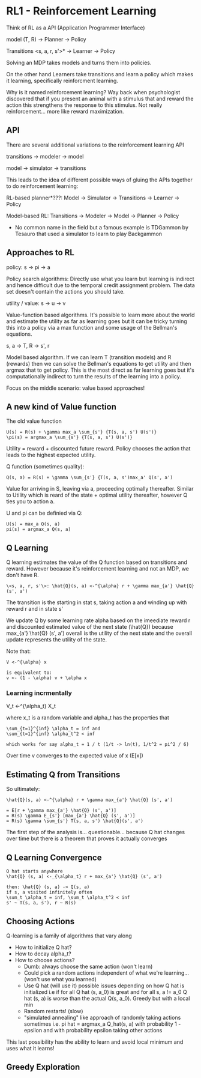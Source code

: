 # RL1 - Reinforcement Learning

Think of RL as a API (Application Programmer Interface)

model (T, R) -> Planner -> Policy

Transitions \<s, a, r, s'>* -> Learner -> Policy

Solving an MDP takes models and turns them into policies.

On the other hand Learners take transitions and learn a policy which makes it learning, specifically reinforcment learning.

Why is it named reinforcement learning? Way back when psychologist discovered that if you present an animal with a stimulus that and reward the action this strengthens the response to this stimulus. Not really reinforcement... more like reward maximization.

## API

There are several additional variations to the reinforcement learning API

transitions -> modeler -> model

model -> simulator -> transitions

This leads to the idea of different possible ways of gluing the APIs together to do reinforcement learning:

RL-based planner*???: Model -> Simulator -> Transitions -> Learner -> Policy

Model-based RL: Transitions -> Modeler -> Model -> Planner -> Policy

* No common name in the field but a famous example is TDGammon by Tesauro that used a simulator to learn to play Backgammon

## Approaches to RL

policy: s -> pi -> a

Policy search algorithms: Directly use what you learn but learning is indirect and hence difficult due to the temporal credit assignment problem. The data set doesn't contain the actions you should take.

utility / value: s -> u -> v

Value-function based algorithms. It's possible to learn more about the world and estimate the utility as far as learning goes but it can be tricky turning this into a policy via a max function and some usage of the Bellman's equations.

s, a -> T, R -> s', r

Model based algorithm. If we can learn T (transition models) and R (rewards) then we can solve the Bellman's equations to get utility and then argmax that to get policy. This is the most direct as far learning goes but it's computationally indirect to turn the results of the learning into a policy.

Focus on the middle scenario: value based approaches!

## A new kind of Value function

The old value function

```
U(s) = R(s) + \gamma max_a \sum_{s'} {T(s, a, s') U(s')}
\pi(s) = argmax_a \sum_{s'} {T(s, a, s') U(s')}
```

Utility = reward + discounted future reward. Policy chooses the action that leads to the highest expected utility.

Q function (sometimes quality):

```
Q(s, a) = R(s) + \gamma \sum_{s'} {T(s, a, s')max_a' Q(s', a')
```

Value for arriving in S, leaving via a, proceeding optimally thereafter. Similar to Utility which is reard of the state + optimal utility thereafter, however Q ties you to action a.

U and pi can be definied via Q:

```
U(s) = max_a Q(s, a)
pi(s) = argmax_a Q(s, a)
```

## Q Learning

Q learning estimates the value of the Q function based on transitions and reward. However because it's reinforcement learning and not an MDP, we don't have R.

```
\<s, a, r, s'\>: \hat{Q}(s, a) <-^{\alpha} r + \gamma max_{a'} \hat{Q} (s', a')
```

The transition is the starting in stat s, taking action a and winding up with reward r and in state s'

We update Q by some learning rate alpha based on the imeediate reward r and discounted estimated value of the next state (\hat{Q}) because max_{a'} \hat{Q} (s', a') overall is the utility of the next state and the overall update represents the utility of the state.

Note that:

```
V <-^{\alpha} x

is equivalent to:
v <- (1 - \alpha) v + \alpha x
```

### Learning incrmentally

V_t <-^{\alpha_t} X_t

where x_t is a random variable and alpha_t has the properties that

```
\sum_{t=1}^{inf} \alpha_t = inf and
\sum_{t=1}^{inf} \alpha_t^2 < inf

which works for say alpha_t = 1 / t (1/t -> ln(t), 1/t^2 = pi^2 / 6)
```

Over time v converges to the expected value of x (E[x])

## Estimating Q from Transitions

So ultimately:

```
\hat{Q}(s, a) <-^{\alpha} r + \gamma max_{a'} \hat{Q} (s', a')

= E[r + \gamma max_{a'} \hat{Q} (s', a')]
= R(s) \gamma E_{s'} [max_{a'} \hat{Q} (s', a')]
= R(s) \gamma \sum_{s'} T(s, a, s') \hat{Q}(s', a')
```

The first step of the analysis is... questionable... because Q hat changes over time but there is a theorem that proves it actually converges

## Q Learning Convergence

```
Q hat starts anywhere
\hat{Q} (s, a) <-_{\alpha_t} r + max_{a'} \hat{Q} (s', a')

then: \hat{Q} (s, a) -> Q(s, a)
if s, a visited infinitely often
\sum_t \alpha_t = inf, \sum_t \alpha_t^2 < inf
s' ~ T(s, a, s'), r ~ R(s)
```

## Choosing Actions

Q-learning is a family of algorithms that vary along
- How to initialize Q hat?
- How to decay alpha_t?
- How to choose actions?
    - Dumb: always choose the same action (won't learn)
    - Could pick a random actions independent of what we're learning... (won't use what you learned)
    - Use Q hat (will use it) possible issues depending on how Q hat is initialized i.e if for all Q hat (s, a_0) is great and for all s, a != a_0 Q hat (s, a) is worse than the actual Q(s, a_0). Greedy but with a local min
    - Random restarts! (slow)
    - "simulated annealing" like approach of randomly taking actions sometimes i.e. pi hat = argmax_a Q_hat(s, a) with probability 1 - epsilon and with probability epsilon taking other actions

This last possibility has the ability to learn and avoid local minimum and uses what it learns!

## Greedy Exploration


